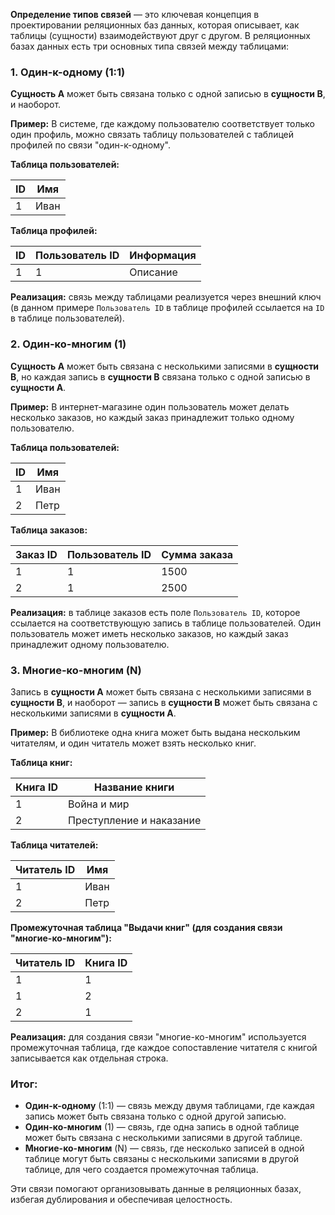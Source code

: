 **Определение типов связей** — это ключевая концепция в проектировании реляционных баз данных, которая описывает, как таблицы (сущности) взаимодействуют друг с другом. В реляционных базах данных есть три основных типа связей между таблицами:

### 1. **Один-к-одному (1:1)**

**Сущность A** может быть связана только с одной записью в **сущности B**, и наоборот.

**Пример:** В системе, где каждому пользователю соответствует только один профиль, можно связать таблицу пользователей с таблицей профилей по связи "один-к-одному".

**Таблица пользователей:**

|ID|Имя|
|---|---|
|1|Иван|

**Таблица профилей:**

|ID|Пользователь ID|Информация|
|---|---|---|
|1|1|Описание|

**Реализация:** связь между таблицами реализуется через внешний ключ (в данном примере `Пользователь ID` в таблице профилей ссылается на `ID` в таблице пользователей).

### 2. **Один-ко-многим (1)**

**Сущность A** может быть связана с несколькими записями в **сущности B**, но каждая запись в **сущности B** связана только с одной записью в **сущности A**.

**Пример:** В интернет-магазине один пользователь может делать несколько заказов, но каждый заказ принадлежит только одному пользователю.

**Таблица пользователей:**

|ID|Имя|
|---|---|
|1|Иван|
|2|Петр|

**Таблица заказов:**

|Заказ ID|Пользователь ID|Сумма заказа|
|---|---|---|
|1|1|1500|
|2|1|2500|

**Реализация:** в таблице заказов есть поле `Пользователь ID`, которое ссылается на соответствующую запись в таблице пользователей. Один пользователь может иметь несколько заказов, но каждый заказ принадлежит одному пользователю.

### 3. **Многие-ко-многим (N)**

Запись в **сущности A** может быть связана с несколькими записями в **сущности B**, и наоборот — запись в **сущности B** может быть связана с несколькими записями в **сущности A**.

**Пример:** В библиотеке одна книга может быть выдана нескольким читателям, и один читатель может взять несколько книг.

**Таблица книг:**

|Книга ID|Название книги|
|---|---|
|1|Война и мир|
|2|Преступление и наказание|

**Таблица читателей:**

|Читатель ID|Имя|
|---|---|
|1|Иван|
|2|Петр|

**Промежуточная таблица "Выдачи книг" (для создания связи "многие-ко-многим"):**

|Читатель ID|Книга ID|
|---|---|
|1|1|
|1|2|
|2|1|

**Реализация:** для создания связи "многие-ко-многим" используется промежуточная таблица, где каждое сопоставление читателя с книгой записывается как отдельная строка.

### Итог:

- **Один-к-одному** (1:1) — связь между двумя таблицами, где каждая запись может быть связана только с одной другой записью.
- **Один-ко-многим** (1) — связь, где одна запись в одной таблице может быть связана с несколькими записями в другой таблице.
- **Многие-ко-многим** (N) — связь, где несколько записей в одной таблице могут быть связаны с несколькими записями в другой таблице, для чего создается промежуточная таблица.

Эти связи помогают организовывать данные в реляционных базах, избегая дублирования и обеспечивая целостность.